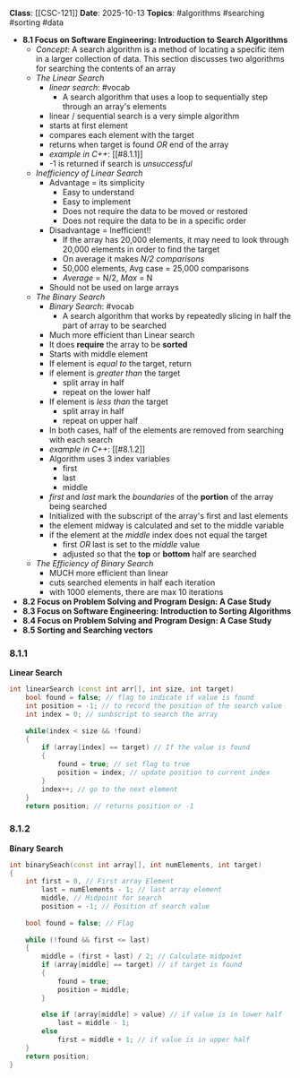 **Class**: [[CSC-121]]
**Date**: 2025-10-13
**Topics**: #algorithms #searching #sorting #data

- **8.1 Focus on Software Engineering: Introduction to Search Algorithms**
	- *Concept*: A search algorithm is a method of locating a specific item in a larger collection of data. This section discusses two algorithms for searching the contents of an array
	- *The Linear Search*
		- *linear search*: #vocab 
			- A search algorithm that uses a loop to sequentially step through an array's elements
		- linear / sequential search is a very simple algorithm
		- starts at first element
		- compares each element with the target
		- returns when target is found *OR* end of the array
		- *example in C++*: [[#8.1.1]]
		- -1 is returned if search is *unsuccessful* 
	- *Inefficiency of Linear Search*
		- Advantage = its simplicity
			- Easy to understand
			- Easy to implement
			- Does not require the data to be moved or restored
			- Does not require the data to be in a specific order
		- Disadvantage = Inefficient!!
			- If the array has 20,000 elements, it may need to look through 20,000 elements in order to find the target
			- On average it makes *N/2 comparisons* 
			- 50,000 elements, Avg case = 25,000 comparisons
			- *Average* = N/2, *Max* = N
		- Should not be used on large arrays
	- *The Binary Search*
		- *Binary Search*: #vocab 
			- A search algorithm that works by repeatedly slicing in half the part of array to be searched 
		- Much more efficient than Linear search
		- It does **require** the array to be **sorted**
		- Starts with middle element
		- If element is *equal to* the target, return
		- if element is *greater than* the target
			- split array in half
			- repeat on the lower half
		- If element is *less than* the target
			- split array in half
			- repeat on upper half
		- In both cases, half of the elements are removed from searching with each search
		- *example in C++*: [[#8.1.2]]
		- Algorithm uses 3 index variables
			- first
			- last
			- middle
		- *first* and *last* mark the *boundaries* of the **portion** of the array being searched
		- Initialized with the subscript of the array's first and last elements
		- the element midway is calculated and set to the middle variable
		- if the element at the *middle* index does not equal the target
			- first *OR* last is set to the *middle* value
			- adjusted so that the **top** or **bottom** half are searched
	- *The Efficiency of Binary Search*
		- MUCH more efficient than linear
		- cuts searched elements in half each iteration
		- with 1000 elements, there are max 10 iterations
- **8.2 Focus on Problem Solving and Program Design: A Case Study**
- **8.3 Focus on Software Engineering: Introduction to Sorting Algorithms**
- **8.4 Focus on Problem Solving and Program Design: A Case Study**
- **8.5 Sorting and Searching vectors**

### 8.1.1
**Linear Search**
```c++
int linearSearch (const int arr[], int size, int target)
	bool found = false; // flag to indicate if value is found
	int position = -1; // to record the position of the search value
	int index = 0; // sunbscript to search the array
	
	while(index < size && !found)
	{
		if (array[index] == target) // If the value is found
		{
			found = true; // set flag to true
			position = index; // update position to current index
		}
		index++; // go to the next element
	}
	return position; // returns position or -1
```

### 8.1.2
**Binary Search**
```c++
int binarySeach(const int array[], int numElements, int target)
{
	int first = 0, // First array Element
		last = numElements - 1; // last array element
		middle, // Midpoint for search
		position = -1; // Position of search value
		
	bool found = false; // Flag
	
	while (!found && first <= last)
	{
		middle = (first + last) / 2; // Calculate midpoint
		if (array[middle] == target) // if target is found
		{
			found = true;
			position = middle;
		}
		
		else if (array[middle] > value) // if value is in lower half
			last = middle - 1;
		else
			first = middle + 1; // if value is in upper half
	}
	return position;
}
```